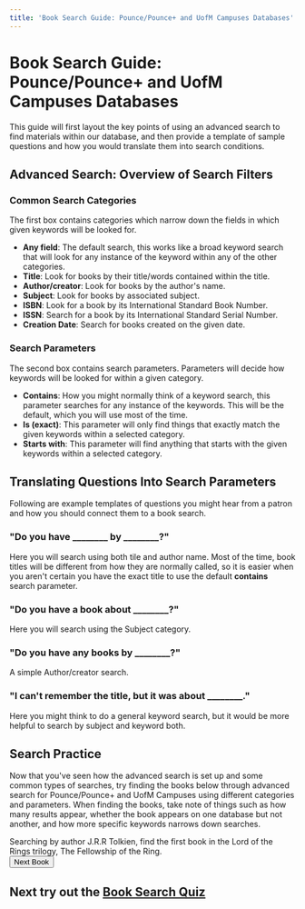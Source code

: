 ```yaml
---
title: 'Book Search Guide: Pounce/Pounce+ and UofM Campuses Databases'
---
```


<style>
    .hide{
    display: none;
}
</style>

# Book Search Guide: Pounce/Pounce+ and UofM Campuses Databases
This guide will first layout the key points of using an advanced search to find materials within our database, and then provide a template of sample
questions and how you would translate them into search conditions.  

## Advanced Search: Overview of Search Filters  
### Common Search Categories  
The first box contains categories which narrow down the fields in which given keywords will be looked for.  
- **Any field**: The default search, this works like a broad keyword search that will look for any instance of the keyword within any of the other categories.
- **Title**: Look for books by their title/words contained within the title.
- **Author/creator**: Look for books by the author's name.
- **Subject**: Look for books by associated subject.
- **ISBN**: Look for a book by its International Standard Book Number.
- **ISSN**: Search for a book by its International Standard Serial Number.
- **Creation Date**: Search for books created on the given date.  

### Search Parameters  
The second box contains search parameters. Parameters will decide how keywords will be looked for within a given category.  
- **Contains**: How you might normally think of a keyword search, this parameter searches for any instance of the keywords. This will be the default, which you will use most of the time.
- **Is (exact)**: This parameter will only find things that exactly match the given keywords within a selected category.
- **Starts with**: This parameter will find anything that starts with the given keywords within a selected category.  

## Translating Questions Into Search Parameters  
Following are example templates of questions you might hear from a patron and how you should connect them to a book search.  
### "Do you have ________ by ________?"  
Here you will search using both tile and author name. Most of the time, book titles will be different from how they are normally called, so it is easier
when you aren't certain you have the exact title to use the default **contains** search parameter.  

### "Do you have a book about ________?"  
Here you will search using the Subject category.  

### "Do you have any books by ________?"  
A simple Author/creator search.  

### "I can't remember the title, but it was about ________."  
Here you might think to do a general keyword search, but it would be more helpful to search by subject and keyword both.  

## Search Practice
Now that you've seen how the advanced search is set up and some common types of searches, try finding the books below through advanced search for Pounce/Pounce+ and UofM Campuses using different categories and parameters. When finding the books, take note of things such as how many results appear, whether the book appears on one database but not another, and how more specific keywords narrows down searches.

<div id='start'>Searching by author J.R.R Tolkien, find the first book in the Lord of the Rings trilogy, The Fellowship of the Ring.</div>
<button onclick="myFunction('next1')">Next Book</button>
<div id='next1' class="hide">
    <br />Using a keyword search with at most two keywords, find the book "China and the West: Music, Representation, and Reception".<br />
    <button onclick="myFunction('next2')">Next Book</button>
    <div id='next2' class="hide">
        <br />Find a book related to rhetoric that was created in 1978 and has been published by the Cornell University Press.
    </div>
</div>

## Next try out the [Book Search Quiz](quiz.md)

<script>
function myFunction(id) {
    var myDiv = document.getElementById(id);
    myDiv.classList.toggle("hide");
}
</script>
